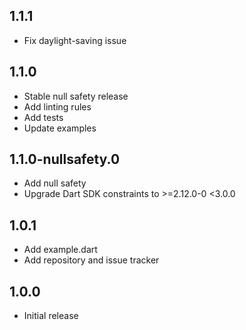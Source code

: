 ## 1.1.1

* Fix daylight-saving issue

## 1.1.0

* Stable null safety release
* Add linting rules
* Add tests
* Update examples

## 1.1.0-nullsafety.0

* Add null safety
* Upgrade Dart SDK constraints to >=2.12.0-0 <3.0.0

## 1.0.1

* Add example.dart
* Add repository and issue tracker

## 1.0.0 

* Initial release


